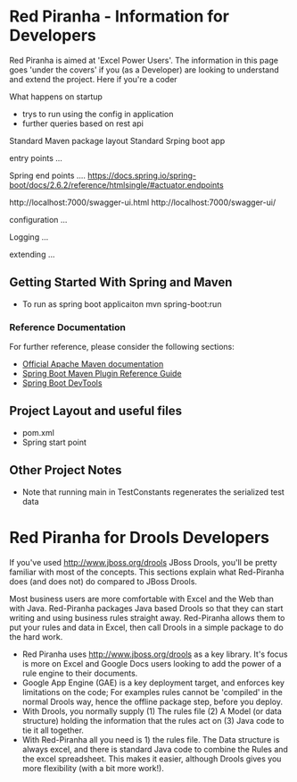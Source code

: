 # Red Piranha - Information for Developers

Red Piranha is aimed at 'Excel Power Users'. The information in this page goes 'under the covers' if you (as a Developer) are looking to understand and extend the project.
Here if you're a coder


What happens on startup
* trys to run using the config in application 
* further queries based on rest api


Standard Maven package layout
Standard Srping boot app

entry points ...


Spring end points ....
https://docs.spring.io/spring-boot/docs/2.6.2/reference/htmlsingle/#actuator.endpoints

http://localhost:7000/swagger-ui.html
http://localhost:7000/swagger-ui/

configuration ...

Logging ...

extending ...   






## Getting Started With Spring and Maven

* To run as spring boot applicaiton mvn spring-boot:run


### Reference Documentation
For further reference, please consider the following sections:

* [Official Apache Maven documentation](https://maven.apache.org/guides/index.html)
* [Spring Boot Maven Plugin Reference Guide](https://docs.spring.io/spring-boot/docs/2.6.2/maven-plugin/reference/html/)
* [Spring Boot DevTools](https://docs.spring.io/spring-boot/docs/2.6.2/reference/htmlsingle/#using-boot-devtools)

## Project Layout and useful files

* pom.xml
* Spring start point
## Other Project Notes

* Note that running main in TestConstants regenerates the serialized test data

# Red Piranha for Drools Developers

If you've used http://www.jboss.org/drools JBoss Drools, you'll be pretty familiar with most of the concepts. This sections explain what Red-Piranha does (and does not) do compared to JBoss Drools.

Most business users are more comfortable with Excel and the Web than with Java. Red-Piranha packages Java based Drools so that they can start writing and using business rules straight away. Red-Piranha allows them to put your rules and data in Excel, then call Drools in a simple package to do the hard work.


  * Red Piranha uses http://www.jboss.org/drools as a key library. It's focus is more on Excel and Google Docs users looking to add the power of a rule engine to their documents.
  * Google App Engine (GAE) is a key deployment target, and enforces key limitations on the code; For examples rules cannot be 'compiled' in the normal Drools way, hence the offline package step, before you deploy.
  * With Drools, you normally supply (1) The rules file (2) A Model (or data structure) holding the information that the rules act on (3) Java code to tie it all together.
  * With Red-Piranha all you need is 1) the rules file. The Data structure is always excel, and there is standard Java code to combine the Rules and the excel spreadsheet. This makes it easier, although Drools gives you more flexibility (with a bit more work!).
